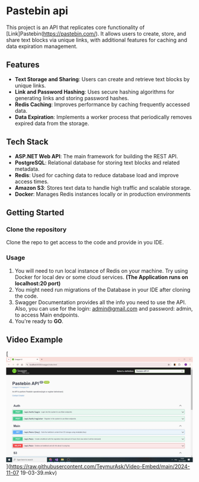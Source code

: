 # Pastebin api
This project is an API that replicates core functionality of [Link]Pastebin(https://pastebin.com/). It allows users to create, store, and share text blocks via unique links, with additional features for caching and data expiration management.
## Features
* **Text Storage and Sharing**: Users can create and retrieve text blocks by unique links.
* **Link and Password Hashing**: Uses secure hashing algorithms for generating links and storing password hashes.
* **Redis Caching**: Improves performance by caching frequently accessed data.
* **Data Expiration**: Implements a worker process that periodically removes expired data from the storage.

## Tech Stack
* **ASP.NET Web API**: The main framework for building the REST API.
* **PostgreSQL**: Relational database for storing text blocks and related metadata.
* **Redis**: Used for caching data to reduce database load and improve access times.
* **Amazon S3**: Stores text data to handle high traffic and scalable storage.
* **Docker**: Manages Redis instances locally or in production environments

## Getting Started

### Clone the repository

Clone the repo to get access to the code and provide in you IDE.

### Usage

1. You will need to run local instance of Redis on your machine. Try using Docker for local dev or some cloud services. **(The Application runs on localhost:20 port)**
2. You might need run migrations of the Database in your IDE after cloning the code.
3. Swagger Documentation provides all the info you need to use the API. Also, you can use for the login: admin@gmail.com and password: admin, to access Main endpoints.
4. You're ready to **GO**.

## Video Example

[![Watch the video](https://raw.githubusercontent.com/TeymurAsk/Video-Embed/main/Pastebin-thumbnai.JPG)](https://raw.githubusercontent.com/TeymurAsk/Video-Embed/main/2024-11-07 19-03-39.mkv)



